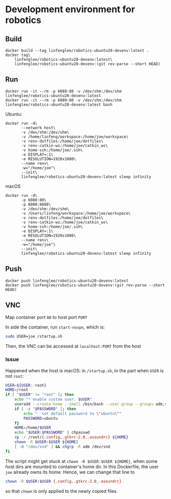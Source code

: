 # Development environment for robotics

## Build

``` fish
docker build --tag linfenglee/robotics-ubuntu20-devenv:latest .
docker tag\
    linfenglee/robotics-ubuntu20-devenv:latest\
    linfenglee/robotics-ubuntu20-devenv:(git rev-parse --short HEAD)
```

## Run

``` fish
docker run -it --rm -p 6080:80 -v /dev/shm:/dev/shm linfenglee/robotics-ubuntu20-devenv:latest
docker run -it --rm -p 6080:80 -v /dev/shm:/dev/shm linfenglee/robotics-ubuntu20-devenv:latest bash
```

Ubuntu:
``` fish
docker run -d\
       --network host\
       -v /dev/shm:/dev/shm\
       -v /home/linfeng/workspace:/home/joe/workspace\
       -v renv-dotfiles:/home/joe/dotfiles\
       -v renv-catkin-ws:/home/joe/catkin_ws\
       -v home-ssh:/home/joe/.ssh\
       -e DISPLAY=:1\
       -e RESOLUTION=1920x1080\
       --name renv\
       -w="/home/joe"\
       --init\
       linfenglee/robotics-ubuntu20-devenv:latest sleep infinity
```

macOS
``` fish
docker run -d\
       -p 6080:80\
       -p 8800:8888\
       -v /dev/shm:/dev/shm\
       -v /Users/linfeng/workspace:/home/joe/workspace\
       -v renv-dotfiles:/home/joe/dotfiles\
       -v renv-catkin-ws:/home/joe/catkin_ws\
       -v home-ssh:/home/joe/.ssh\
       -e DISPLAY=:1\
       -e RESOLUTION=1920x1080\
       --name renv\
       -w="/home/joe"\
       --init\
       linfenglee/robotics-ubuntu20-devenv:latest sleep infinity
```

## Push

``` fish
docker push linfenglee/robotics-ubuntu20-devenv:latest
docker push linfenglee/robotics-ubuntu20-devenv:(git rev-parse --short HEAD)
```

## VNC

Map container port `80` to host port `PORT`

In side the container, run `start-novpn`, which is:
``` sh
sudo USER=joe /startup.sh
```

Then, the VNC can be accessed at `localhost:PORT` from the host

### Issue

Happened when the host is macOS: in `/startup.sh`, in the part when `USER` is not `root`:

``` sh
USER=${USER:-root}
HOME=/root
if [ "$USER" != "root" ]; then
    echo "* enable custom user: $USER"
    useradd --create-home --shell /bin/bash --user-group --groups adm,sudo $USER
    if [ -z "$PASSWORD" ]; then
        echo "  set default password to \"ubuntu\""
        PASSWORD=ubuntu
    fi
    HOME=/home/$USER
    echo "$USER:$PASSWORD" | chpasswd
    cp -r /root/{.config,.gtkrc-2.0,.asoundrc} ${HOME}
    chown -R $USER:$USER ${HOME}
    [ -d "/dev/snd" ] && chgrp -R adm /dev/snd
fi
```
The script might get stuck at `chown -R $USER:$USER ${HOME}`, when some host dirs are mounted to container's
home dir. In this Dockerfile, the user `joe` already owns its home. Hence, we can change that line to
``` sh
chown -R $USER:$USER {.config,.gtkrc-2.0,.asoundrc}
```
so that `chown` is only applied to the newly copied files.

